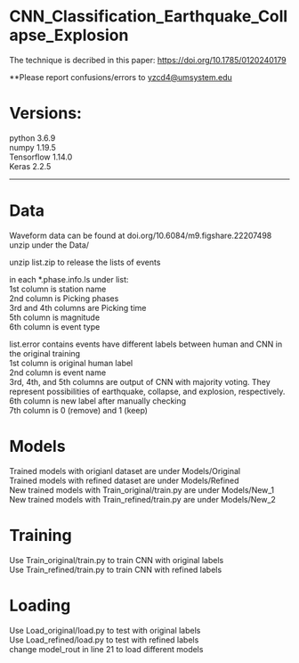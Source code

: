 # CNN_Classification_Earthquake_Collapse_Explosion

The technique is decribed in this paper: https://doi.org/10.1785/0120240179

**Please report confusions/errors to yzcd4@umsystem.edu 

# Versions:
python 3.6.9 \
numpy 1.19.5 \
Tensorflow 1.14.0 \
Keras 2.2.5 

------------------------------------

# Data

Waveform data can be found at doi.org/10.6084/m9.figshare.22207498 \
	unzip under the Data/

unzip list.zip to release the lists of events 

in each *.phase.info.ls under list: \
	1st column is station name \
 	2nd column is Picking phases \
	3rd and 4th columns are Picking time \
	5th column is magnitude \
	6th column is event type 
    
list.error contains events have different labels between human and CNN in the original training \
    1st column is original human label \
    2nd column is event name \
    3rd, 4th, and 5th columns are output of CNN with majority voting. They represent possibilities of earthquake, collapse, and explosion, respectively. \
    6th column is new label after manually checking \
    7th column is 0 (remove) and 1 (keep)

# Models

Trained models with origianl dataset are under Models/Original \
Trained models with refined dataset are under Models/Refined \
New trained models with Train_original/train.py are under Models/New_1 \
New trained models with Train_refined/train.py are under Models/New_2 

# Training

Use Train_original/train.py to train CNN with original labels \
Use Train_refined/train.py to train CNN with refined labels

# Loading

Use Load_original/load.py to test with original labels \
Use Load_refined/load.py to test with refined labels \
change model_rout in line 21 to load different models
